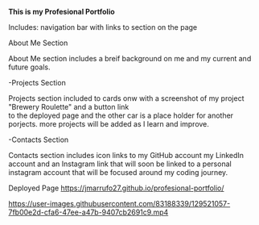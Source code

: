 **This is my Profesional Portfolio**

Includes: navigation bar with links to section on the page

About Me Section

   About Me section includes a breif background on me and my current and future goals.
    
-Projects Section

   Projects section included to cards onw with a screenshot of my project "Brewery Roulette" and a button link  
   to the deployed page and the other car is a place holder for another porjects. more projects will be added as
   I learn and improve.
    
-Contacts Section

   Contacts section includes icon links to my GitHub account my LinkedIn account and an Instagram link that will 
   soon be linked to a personal instagram account that will be focused around my coding journey.  

Deployed Page
https://jmarrufo27.github.io/profesional-portfolio/

https://user-images.githubusercontent.com/83188339/129521057-7fb00e2d-cfa6-47ee-a47b-9407cb2691c9.mp4
